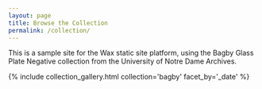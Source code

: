 ```yaml
---
layout: page
title: Browse the Collection
permalink: /collection/
---
```


This is a sample site for the Wax static site platform, using the Bagby Glass Plate Negative collection from the University of Notre Dame Archives.


{% include collection_gallery.html collection='bagby' facet_by='_date' %}
